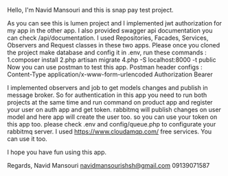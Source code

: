 Hello, I'm Navid Mansouri and this is snap pay test project.

As you can see this is lumen project and I implemented jwt authorization for my app 
in the other app. I also provided swagger api documentation you can check 
/api/documentation. I used Repositories, Facades, Services, Observers and Request 
classes in these two apps. Please once you cloned the project make database and config
it in .env, run these commands :
1.composer install
2.php artisan migrate
4.php -S localhost:8000 -t public
Now you can use postman to test this app.
Postman header configs :
Content-Type    application/x-www-form-urlencoded
Authorization   Bearer <token>

I implemented observers and job to get models changes and publish in message broker.
So for authentication in this app you need to run both
projects at the same time and run <php artisan queue work> command on product app and
register your user on auth app and get token. rabbitmq will publish changes on user
model and here app will create the user too. so you can use your token on this app too.
please check .env and config/queue.php to configurate your rabbitmq server. I used
https://www.cloudamqp.com/ free services. You can use it too.

I hope you have fun using this app.

Regards, Navid Mansouri
navidmansourishsh@gmail.com
09139071587
 
